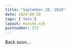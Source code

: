 ```yaml
---
title: "September 28, 2024"
date: 2024-09-28
tags: ['1min']
layout: minute.njk
postnumber: 272
---
```

Back soon...
